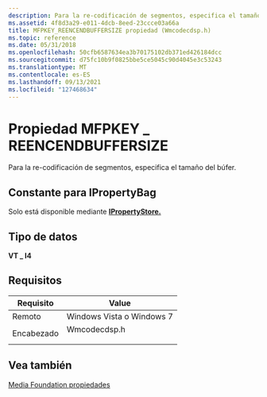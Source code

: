 ```yaml
---
description: Para la re-codificación de segmentos, especifica el tamaño del búfer.
ms.assetid: 4f8d3a29-e011-4dcb-8eed-23ccce03a66a
title: MFPKEY_REENCENDBUFFERSIZE propiedad (Wmcodecdsp.h)
ms.topic: reference
ms.date: 05/31/2018
ms.openlocfilehash: 50cfb6587634ea3b70175102db371ed426184dcc
ms.sourcegitcommit: d75fc10b9f0825bbe5ce5045c90d4045e3c53243
ms.translationtype: MT
ms.contentlocale: es-ES
ms.lasthandoff: 09/13/2021
ms.locfileid: "127468634"
---
```

# <a name="mfpkey_reencendbuffersize-property"></a>Propiedad MFPKEY \_ REENCENDBUFFERSIZE

Para la re-codificación de segmentos, especifica el tamaño del búfer.

## <a name="constant-for-ipropertybag"></a>Constante para IPropertyBag

Solo está disponible mediante [**IPropertyStore.**](/windows/win32/api/propsys/nn-propsys-ipropertystore)

## <a name="data-type"></a>Tipo de datos

**VT \_ I4**

## <a name="requirements"></a>Requisitos



| Requisito | Value |
|-------------------|-----------------------------------------------------------------------------------------|
| Remoto<br/> | Windows Vista o Windows 7<br/>                                                   |
| Encabezado<br/> | <dl> <dt>Wmcodecdsp.h</dt> </dl> |



## <a name="see-also"></a>Vea también

<dl> <dt>

[Media Foundation propiedades](media-foundation-properties.md)
</dt> </dl>

 

 
